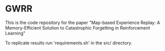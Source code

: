 # GWRR
This is the code repository for the paper "Map-based Experience Replay: A Memory-Efficient Solution to Catastrophic Forgetting in Reinforcement Learning"

To replicate results run 'requirements.sh' in the src/ directory.
